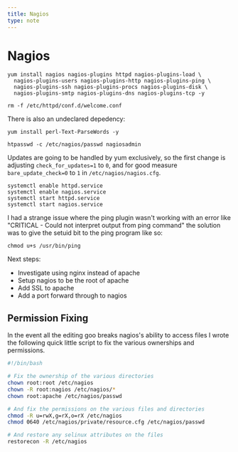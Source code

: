 ```yaml
---
title: Nagios
type: note
---
```


# Nagios

```
yum install nagios nagios-plugins httpd nagios-plugins-load \
  nagios-plugins-users nagios-plugins-http nagios-plugins-ping \
  nagios-plugins-ssh nagios-plugins-procs nagios-plugins-disk \
  nagios-plugins-smtp nagios-plugins-dns nagios-plugins-tcp -y
```

```
rm -f /etc/httpd/conf.d/welcome.conf
```

There is also an undeclared depedency:

```
yum install perl-Text-ParseWords -y
```

```
htpasswd -c /etc/nagios/passwd nagiosadmin
```

Updates are going to be handled by yum exclusively, so the first change is
adjusting `check_for_updates=1` to `0`, and for good measure
`bare_update_check=0` to `1` in `/etc/nagios/nagios.cfg`.

```
systemctl enable httpd.service
systemctl enable nagios.service
systemctl start httpd.service
systemctl start nagios.service
```

I had a strange issue where the ping plugin wasn't working with an error like
"CRITICAL - Could not interpret output from ping command" the solution was to
give the setuid bit to the ping program like so:

```
chmod u+s /usr/bin/ping
```

Next steps:

* Investigate using nginx instead of apache
* Setup nagios to be the root of apache
* Add SSL to apache
* Add a port forward through to nagios

## Permission Fixing

In the event all the editing goo breaks nagios's ability to access files I
wrote the following quick little script to fix the various ownerships and
permissions.

```sh
#!/bin/bash

# Fix the ownership of the various directories
chown root:root /etc/nagios
chown -R root:nagios /etc/nagios/*
chown root:apache /etc/nagios/passwd

# And fix the permissions on the various files and directories
chmod -R u=rwX,g=rX,o=rX /etc/nagios
chmod 0640 /etc/nagios/private/resource.cfg /etc/nagios/passwd

# And restore any selinux attributes on the files
restorecon -R /etc/nagios
```

